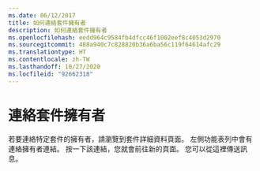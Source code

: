 ```yaml
---
ms.date: 06/12/2017
title: 如何連絡套件擁有者
description: 如何連絡套件擁有者
ms.openlocfilehash: eedd964c9584fb4dfcc46f1002eef8c4053d2970
ms.sourcegitcommit: 488a940c7c828820b36a6ba56c119f64614afc29
ms.translationtype: HT
ms.contentlocale: zh-TW
ms.lasthandoff: 10/27/2020
ms.locfileid: "92662318"
---
```

# <a name="contacting-package-owners"></a>連絡套件擁有者

若要連絡特定套件的擁有者，請瀏覽到套件詳細資料頁面。 左側功能表列中會有連絡擁有者連結。 按一下該連結，您就會前往新的頁面。 您可以從這裡傳送訊息。
